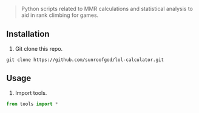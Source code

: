 > Python scripts related to MMR calculations and statistical analysis to aid in rank climbing for games.

## Installation
1. Git clone this repo.
```shell
git clone https://github.com/sunroofgod/lol-calculator.git
```

## Usage
1. Import tools.
```python
from tools import *
```